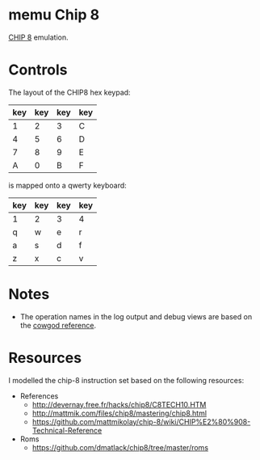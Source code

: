 # memu Chip 8

[CHIP 8](https://en.wikipedia.org/wiki/CHIP-8) emulation.

# Controls

The layout of the CHIP8 hex keypad:

| key | key | key | key |
|---|---|---|---|
| 1 | 2 | 3 | C |
| 4 | 5 | 6 | D |
| 7 | 8 | 9 | E |
| A | 0 | B | F |

is mapped onto a qwerty keyboard:

| key | key | key | key |
|---|---|---|---|
| 1 | 2 | 3 | 4 |
| q | w | e | r |
| a | s | d | f |
| z | x | c | v |

# Notes

- The operation names in the log output and debug views are based on the [cowgod reference](devernay.free.fr/hacks/chip8/C8TECH10.HTM).

# Resources

I modelled the chip-8 instruction set based on the following resources:

- References
  - http://devernay.free.fr/hacks/chip8/C8TECH10.HTM
  - http://mattmik.com/files/chip8/mastering/chip8.html
  - https://github.com/mattmikolay/chip-8/wiki/CHIP%E2%80%908-Technical-Reference
- Roms
  - https://github.com/dmatlack/chip8/tree/master/roms
